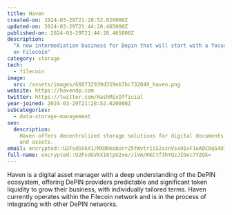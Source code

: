 ```yaml
---
title: Haven
created-on: 2024-03-29T21:28:52.020000Z
updated-on: 2024-03-29T21:44:28.465000Z
published-on: 2024-03-29T21:44:28.465000Z
description:
  "A new intermediation business for Depin that will start with a focus
  on Filecoin"
category: storage
tech:
  - filecoin
image:
  src: /assets/images/660732939d359eb7bc732049_haven.png
website: https://havendp.com
twitter: https://twitter.com/HashMixOfficial
year-joined: 2024-03-29T21:28:52.020000Z
subcategories:
  - data-storage-management
seo:
  description:
    Haven offers decentralized storage solutions for digital documents
    and assets.
email: encrypted::U2FsdGVkX1/MXDRmsbUrr25tWvtr1iS2vznVsxU1vF1eAOCOqG4U7vj1hBO89Uiq
full-name: encrypted::U2FsdGVkX18tpU2xe//iVm/KKCtf3hYQzJIOec7YZQk=
---
```


Haven is a digital asset manager with a deep understanding of the DePIN ecosystem, offering DePIN providers predictable and significant token liquidity to grow their business, with individually tailored terms. Haven currently operates within the Filecoin network and is in the process of integrating with other DePIN networks.
